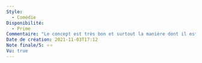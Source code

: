 ```yaml
---
Style:
  - Comédie
Disponibilité:
  - Prime
Commentaire: "Le concept est très bon et surtout la manière dont il est amené au tout début du film.   Mais on a du mal à comprendre la cible du film : le scénario est extrêmement enfantin, mais le concept et les images (léger gore) le sont moins. C'est dommage de gâcher un univers si bien construit."
Date de création: 2021-11-03T17:12
Note finale/5: ⭐⭐
Vu: true
---
```

